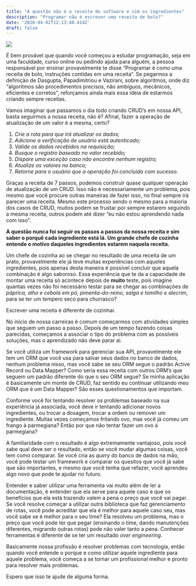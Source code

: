 ```yaml
---
title: "A questão não é a receita do software e sim os ingredientes"
description: "Programar não é escrever uma receita de bolo?"
date: '2020-04-02T12:13:40.414Z'
draft: false
---
```


![](/uploads/2020/04/02/paper.jpeg)

É bem provável que quando você começou a estudar programação, seja em uma faculdade, curso online ou pedindo ajuda para alguém, a pessoa responsável por ensinar provavelmente te disse “Programar é como uma receita de bolo, instruções contidas em uma receita”. Se pegarmos a definição de Dasgupta, Papadimitriou e Vazirani, sobre algoritmos, onde diz “algoritmos são procedimentos precisos, não ambíguos, mecânicos, eficientes e corretos”, reforçamos ainda mais essa ideia de estarmos criando sempre receitas.

Vamos imaginar que passamos o dia todo criando CRUD’s em nossa API, basta seguirmos a nossa receita, não é? Afinal, fazer a operação de atualização de um valor é a mesma, certo?

1.  _Crie a rota para que irá atualizar os dados;_
2.  _Adicione a verificação de usuário está autenticado;_
3.  _Valide os dados recebidos na requisição;_
4.  _Busque o registro baseado no valor recebido;_
5.  _Dispare uma exceção caso não encontre nenhum registro;_
6.  _Atualize os valores no banco;_
7.  _Retorne para o usuário que a operação foi concluída com sucesso_.

Graças a receita de 7 passos, podemos construir quase qualquer operação de atualização de um CRUD. Isso não é necessariamente um problema, pois mesmo que você procure outras maneiras de fazer isso, no final sempre irá parecer uma receita. Mesmo este processo sendo o mesmo para a maioria dos casos de CRUD, muitos podem se frustar por sempre estarem seguindo a mesma receita, outros podem até dizer “eu não estou aprendendo nada com isso”.

**A questão nunca foi seguir os passos a passos da nossa receita e sim saber o porquê cada ingrediente está lá. Um grande chefe de cozinha entende o motivo daqueles ingredientes estarem naquela receita.**

Um chefe de cozinha ao se chegar no resultado de uma receita de um prato, provavelmente ele já teve muitas experiências com aqueles ingredientes, pois apenas desta maneira é possível concluir que aquela combinação é algo saboroso. Essa experiência que te da a capacidade de montar uma receita só acontece depois de **muito** teste, pois imagine quantas vezes não foi necessário testar para se chegar as combinações de _páprica, alho e cebola em pó, pimenta-do-reino, salga e tomilho e alecrim_, para se ter um tempero seco para churrasco?

Escrever uma receita é diferente de cozinhar.

No início de nossa carreiras é comum começarmos com atividades simples que seguem um passo a passo. Depois de um tempo fazendo coisas parecidas, começamos a associar o tipo do problema com as possíveis soluções, mas o aprendizado não deve parar ai.

Se você utiliza um framework para gerenciar sua API, provavelmente ele tem um ORM que você usa para salvar seus dados no banco de dados, nenhum problema nisso, mas você sabe se seu ORM segue o padrão Active Record ou Data Mapper? Como seria essa receita com outros ORM’s que seguem um padrão diferente do que o seu ORM segue? Se minha aplicação é basicamente um monte de CRUD, faz sentido eu continuar utilizando meu ORM que é um Data Mapper? São esses questionamentos que importam.

Conforme você for tentando resolver os problemas baseado na sua experiência já associada, você deve ir tentando adicionar novos ingredientes, ou trocar a dosagem, trocar a ordem ou remover um ingrediente. Muitas vezes começamos fritando ovo, mas você já comeu um frango à parmegiana? Então por que não tentar fazer um ovo à parmegiana?

A familiaridade com o resultado é algo extremamente vantajoso, pois você sabe qual deve ser o resultado, então se você mudar algumas coisas, você tem como comparar. Se você cria as _query_ do banco de dados na mão, você pode testar um framework e comparar os quesitos que você já sabe que são importantes, e mesmo que você tenha que refazer, você aprendeu algo novo que pode te ajudar no futuro.

Entender e saber utilizar uma ferramenta vai muito além de ler a documentação, é entender que ela serve para aquele caso e que os benefícios que ela está trazendo valem a pena o preço que você vai pagar. Se você resolve começar a utilizar outra biblioteca que faz gerenciamento de rotas, você pode acreditar que ela é melhor para aquele caso seu, mas você sabe se é melhor para o seu time? Ela resolveu um problema, mas o preço que você pode ter que pegar (ensinando o time, dando manutenções diferentes, migrando outras rotas) pode não valer tanto a pena. Conhecer ferramentas é diferente de se ter um resultado _over engineering_.

Basicamente nossa profissão é resolver problemas com tecnologia, então quando você entende o porque e como utilizar aquele ingrediente para aquele problema, você começa a se tornar um profissional melhor e pronto para resolver mais problemas.

Espero que isso te ajude de alguma forma.

